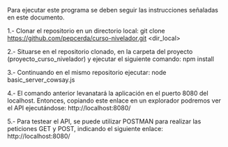 Para ejecutar este programa se deben seguir las instrucciones señaladas en este documento. 

1.- Clonar el repositorio en un directorio local: git clone https://github.com/pepcerda/curso-nivelador.git <dir_local>

2.- Situarse en el repositorio clonado, en la carpeta del proyecto (proyecto_curso_nivelador) y ejecutar el siguiente comando: npm install

3.- Continuando en el mismo repositorio ejecutar: node basic_server_cowsay.js

4.- El comando anterior levanatará la aplicación en el puerto 8080 del localhost. Entonces, copiando este enlace en un explorador podremos ver el API ejecutándose: http://localhost:8080/

5.- Para testear el API, se puede utilizar POSTMAN para realizar las peticiones GET y POST, indicando el siguiente enlace: http://localhost:8080/

